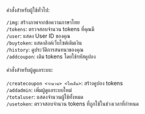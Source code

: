 คำสั่งสำหรับผู้ใช้ทั่วไป:

<code>/img</code>: สร้างภาพจากข้อความภาษาไทย
<br>
<code>/tokens</code>: ตรวจสอบจำนวน tokens ที่คุณมี
<br>
<code>/user</code>: แสดง User ID ของคุณ
<br>
<code>/buytoken</code>: แสดงลิงค์เว็บไซต์เติมเงิน
<br>
<code>/history</code>: ดูประวัติการสนทนาของคุณ
<br>
<code>/addcoupon</code>: เติม tokens โดยใช้รหัสคูปอง
<br>
<br>
คำสั่งสำหรับผู้ดูแลระบบ:
<br>
<br>
<code>/createcoupon <จำนวน> <โทเค็น></code>: สร้างคูปอง tokens
<br>
<code>/addadmin</code>: เพิ่มผู้ดูแลระบบใหม่
<br>
<code>/totaluser</code>: แสดงจำนวนผู้ใช้ทั้งหมด
<br>
<code>/usetoken</code>: ตรวจสอบจำนวน tokens ที่ถูกใช้ในช่วงเวลาที่กำหนด
